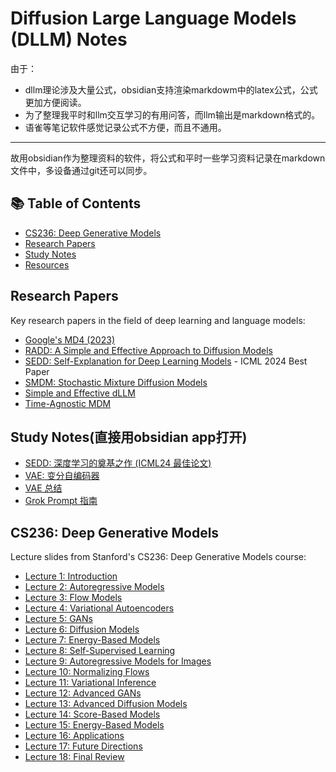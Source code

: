 # Diffusion Large Language Models (DLLM) Notes

由于：
- dllm理论涉及大量公式，obsidian支持渲染markdowm中的latex公式，公式更加方便阅读。
- 为了整理我平时和llm交互学习的有用问答，而llm输出是markdown格式的。
- 语雀等笔记软件感觉记录公式不方便，而且不通用。

---
故用obsidian作为整理资料的软件，将公式和平时一些学习资料记录在markdown文件中，多设备通过git还可以同步。

## 📚 Table of Contents

- [CS236: Deep Generative Models](#cs236-deep-generative-models)
- [Research Papers](#research-papers)
- [Study Notes](#study-notes)
- [Resources](#resources)

## Research Papers

Key research papers in the field of deep learning and language models:

- [Google's MD4 (2023)](papers/Google-md4.pdf)
- [RADD: A Simple and Effective Approach to Diffusion Models](papers/RADD.pdf)
- [SEDD: Self-Explanation for Deep Learning Models](papers/SEDD.pdf) - ICML 2024 Best Paper
- [SMDM: Stochastic Mixture Diffusion Models](papers/SMDM.pdf)
- [Simple and Effective dLLM](papers/Simple-and-Effective-dllm.pdf)
- [Time-Agnostic MDM](papers/timeAgnostic-MDM.pdf)

## Study Notes(直接用obsidian app打开)

- [SEDD: 深度学习的奠基之作 (ICML24 最佳论文)](SEDD：dllm%20奠基之作.md)
- [VAE: 变分自编码器](VAE：变分编码器.md)
- [VAE 总结](VAE-conclusion.pptx)
- [Grok Prompt 指南](Grok%20prompt.md)

## CS236: Deep Generative Models

Lecture slides from Stanford's CS236: Deep Generative Models course:

- [Lecture 1: Introduction](cs236-ppt/cs236_lecture1.pptx)
- [Lecture 2: Autoregressive Models](cs236-ppt/cs236_lecture2.pdf)
- [Lecture 3: Flow Models](cs236-ppt/cs236_lecture3.pdf)
- [Lecture 4: Variational Autoencoders](cs236-ppt/cs236_lecture4.pdf)
- [Lecture 5: GANs](cs236-ppt/cs236_lecture5.pdf)
- [Lecture 6: Diffusion Models](cs236-ppt/cs236_lecture6.pdf)
- [Lecture 7: Energy-Based Models](cs236-ppt/cs236_lecture7.pdf)
- [Lecture 8: Self-Supervised Learning](cs236-ppt/cs236_lecture8.pdf)
- [Lecture 9: Autoregressive Models for Images](cs236-ppt/cs236_lecture9.pdf)
- [Lecture 10: Normalizing Flows](cs236-ppt/cs236_lecture10.pdf)
- [Lecture 11: Variational Inference](cs236-ppt/cs236_lecture11.pdf)
- [Lecture 12: Advanced GANs](cs236-ppt/cs236_lecture12.pdf)
- [Lecture 13: Advanced Diffusion Models](cs236-ppt/cs236_lecture13.pptx)
- [Lecture 14: Score-Based Models](cs236-ppt/cs236_lecture14.pptx)
- [Lecture 15: Energy-Based Models](cs236-ppt/cs236_lecture15.pdf)
- [Lecture 16: Applications](cs236-ppt/cs236_lecture16.pptx)
- [Lecture 17: Future Directions](cs236-ppt/cs236_lecture17.pdf)
- [Lecture 18: Final Review](cs236-ppt/cs236_lecture18.pdf)